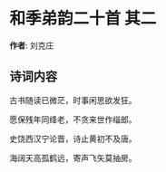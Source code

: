 # 和季弟韵二十首  其二

**作者**: 刘克庄

## 诗词内容

古书随读已微茫，时事闲思欲发狂。

愿保残年同绛老，不贪来世作缁郎。

史饶西汉宁论晋，诗止黄初不及唐。

海阔天高孤鹤远，寄声飞矢莫抽房。

